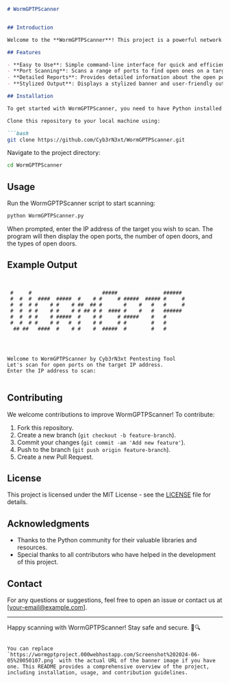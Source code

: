 
```markdown
# WormGPTPScanner


## Introduction

Welcome to the **WormGPTPScanner**! This project is a powerful network scanner written in Python, designed to help security professionals and enthusiasts perform penetration testing and vulnerability assessments. The WormGPTPScanner aims to provide a comprehensive and easy-to-use tool for identifying open ports and potential security weaknesses in networked systems.

## Features

- **Easy to Use**: Simple command-line interface for quick and efficient scanning.
- **Port Scanning**: Scans a range of ports to find open ones on a target IP address.
- **Detailed Reports**: Provides detailed information about the open ports and their types.
- **Stylized Output**: Displays a stylized banner and user-friendly output for better readability.

## Installation

To get started with WormGPTPScanner, you need to have Python installed on your system. You can download Python from the [official website](https://www.python.org/downloads/).

Clone this repository to your local machine using:

```bash
git clone https://github.com/Cyb3rN3xt/WormGPTPScanner.git
```

Navigate to the project directory:

```bash
cd WormGPTPScanner
```

## Usage

Run the WormGPTPScanner script to start scanning:

```bash
python WormGPTPScanner.py
```

When prompted, enter the IP address of the target you wish to scan. The program will then display the open ports, the number of open doors, and the types of open doors.

## Example Output

```


 #     #                       #####               ######
 #  #  #  ####  #####  #    # #     # #####  ##### #     #
 #  #  # #    # #    # ##  ## #       #    #   #   #     #
 #  #  # #    # #    # # ## # #  #### #    #   #   ######
 #  #  # #    # #####  #    # #     # #####    #   #
 #  #  # #    # #   #  #    # #     # #        #   #
  ## ##   ####  #    # #    #  #####  #        #   #




Welcome to WormGPTPScanner by Cyb3rN3xt Pentesting Tool
Let's scan for open ports on the target IP address.
Enter the IP address to scan:


```

## Contributing

We welcome contributions to improve WormGPTPScanner! To contribute:

1. Fork this repository.
2. Create a new branch (`git checkout -b feature-branch`).
3. Commit your changes (`git commit -am 'Add new feature'`).
4. Push to the branch (`git push origin feature-branch`).
5. Create a new Pull Request.

## License

This project is licensed under the MIT License - see the [LICENSE](LICENSE) file for details.

## Acknowledgments

- Thanks to the Python community for their valuable libraries and resources.
- Special thanks to all contributors who have helped in the development of this project.

## Contact

For any questions or suggestions, feel free to open an issue or contact us at [your-email@example.com].

---

Happy scanning with WormGPTPScanner! Stay safe and secure. 🚀🔍
```

You can replace `https://wormgptproject.000webhostapp.com/Screenshot%202024-06-05%20050107.png` with the actual URL of the banner image if you have one. This README provides a comprehensive overview of the project, including installation, usage, and contribution guidelines.

